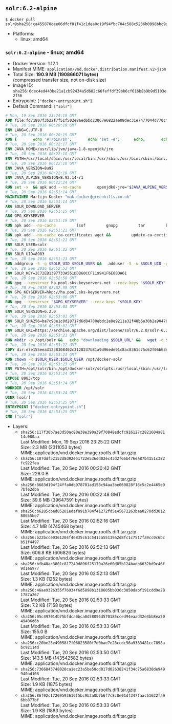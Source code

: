## `solr:6.2-alpine`

```console
$ docker pull solr@sha256:ca455870dee06dfcf81f41c1dea8c19f94fbc704c588c5236b0998bbc9de230a
```

-	Platforms:
	-	linux; amd64

### `solr:6.2-alpine` - linux; amd64

-	Docker Version: 1.12.1
-	Manifest MIME: `application/vnd.docker.distribution.manifest.v2+json`
-	Total Size: **190.9 MB (190866071 bytes)**  
	(compressed transfer size, not on-disk size)
-	Image ID: `sha256:6dec4ed443be21a1cb92434a5d682c66feffdf39bb6cf616b8b9b9d5103e2f56`
-	Entrypoint: `["docker-entrypoint.sh"]`
-	Default Command: `["solr"]`

```dockerfile
# Mon, 19 Sep 2016 23:24:18 GMT
ADD file:fd71807f3b22f7f51f502e8aed6bd23067e6822ae08dec31e7477044d770cf48 in / 
# Tue, 20 Sep 2016 00:20:18 GMT
ENV LANG=C.UTF-8
# Tue, 20 Sep 2016 00:20:19 GMT
RUN { 		echo '#!/bin/sh'; 		echo 'set -e'; 		echo; 		echo 'dirname "$(dirname "$(readlink -f "$(which javac || which java)")")"'; 	} > /usr/local/bin/docker-java-home 	&& chmod +x /usr/local/bin/docker-java-home
# Tue, 20 Sep 2016 00:22:17 GMT
ENV JAVA_HOME=/usr/lib/jvm/java-1.8-openjdk/jre
# Tue, 20 Sep 2016 00:22:18 GMT
ENV PATH=/usr/local/sbin:/usr/local/bin:/usr/sbin:/usr/bin:/sbin:/bin:/usr/lib/jvm/java-1.8-openjdk/jre/bin:/usr/lib/jvm/java-1.8-openjdk/bin
# Tue, 20 Sep 2016 00:22:18 GMT
ENV JAVA_VERSION=8u92
# Tue, 20 Sep 2016 00:22:18 GMT
ENV JAVA_ALPINE_VERSION=8.92.14-r1
# Tue, 20 Sep 2016 00:22:24 GMT
RUN set -x 	&& apk add --no-cache 		openjdk8-jre="$JAVA_ALPINE_VERSION" 	&& [ "$JAVA_HOME" = "$(docker-java-home)" ]
# Tue, 20 Sep 2016 02:51:14 GMT
MAINTAINER Martijn Koster "mak-docker@greenhills.co.uk"
# Tue, 20 Sep 2016 02:51:14 GMT
ARG SOLR_DOWNLOAD_SERVER
# Tue, 20 Sep 2016 02:51:15 GMT
ARG GPG_KEYSERVER
# Tue, 20 Sep 2016 02:51:19 GMT
RUN apk add --no-cache         lsof         gnupg         tar         bash
# Tue, 20 Sep 2016 02:51:21 GMT
RUN apk add --no-cache ca-certificates wget &&         update-ca-certificates
# Tue, 20 Sep 2016 02:51:21 GMT
ENV SOLR_USER=solr
# Tue, 20 Sep 2016 02:51:22 GMT
ENV SOLR_UID=8983
# Tue, 20 Sep 2016 02:51:23 GMT
RUN addgroup -S -g $SOLR_UID $SOLR_USER &&   adduser -S -u $SOLR_UID -g $SOLR_USER $SOLR_USER
# Tue, 20 Sep 2016 02:52:53 GMT
ENV SOLR_KEY=2C72EB1397733A551DDB60CCF119941F6E68DA61
# Tue, 20 Sep 2016 02:52:58 GMT
RUN gpg --keyserver ha.pool.sks-keyservers.net --recv-keys "$SOLR_KEY"
# Tue, 20 Sep 2016 02:52:58 GMT
ENV GPG_KEYSERVER=hkp://ha.pool.sks-keyservers.net
# Tue, 20 Sep 2016 02:53:00 GMT
RUN gpg --keyserver "$GPG_KEYSERVER" --recv-keys "$SOLR_KEY"
# Tue, 20 Sep 2016 02:53:01 GMT
ENV SOLR_VERSION=6.2.0
# Tue, 20 Sep 2016 02:53:01 GMT
ENV SOLR_SHA256=ba7c93e1c8d28717d6d84788ebdc2e8e9211a32f48b5a30b2a904762a0b7cd39
# Tue, 20 Sep 2016 02:53:02 GMT
ENV SOLR_URL=https://archive.apache.org/dist/lucene/solr/6.2.0/solr-6.2.0.tgz
# Tue, 20 Sep 2016 02:53:21 GMT
RUN mkdir -p /opt/solr &&   echo "downloading $SOLR_URL" &&   wget -q $SOLR_URL -O /opt/solr.tgz &&   echo "downloading $SOLR_URL.asc" &&   wget -q $SOLR_URL.asc -O /opt/solr.tgz.asc &&   echo "$SOLR_SHA256 */opt/solr.tgz" | sha256sum -c - &&   (>&2 ls -l /opt/solr.tgz /opt/solr.tgz.asc) &&   gpg --batch --verify /opt/solr.tgz.asc /opt/solr.tgz &&   tar -C /opt/solr --extract --file /opt/solr.tgz --strip-components=1 &&   rm /opt/solr.tgz* &&   rm -Rf /opt/solr/docs/ &&   mkdir -p /opt/solr/server/solr/lib /opt/solr/server/solr/mycores &&   sed -i -e 's/#SOLR_PORT=8983/SOLR_PORT=8983/' /opt/solr/bin/solr.in.sh &&   sed -i -e '/-Dsolr.clustering.enabled=true/ a SOLR_OPTS="$SOLR_OPTS -Dsun.net.inetaddr.ttl=60 -Dsun.net.inetaddr.negative.ttl=60"' /opt/solr/bin/solr.in.sh &&   chown -R $SOLR_USER:$SOLR_USER /opt/solr &&   mkdir /docker-entrypoint-initdb.d /opt/docker-solr/
# Tue, 20 Sep 2016 02:53:22 GMT
COPY dir:e7e155eea31238308402c3128237b81a9d96ede91c8ac8361c75c62f06b63e9b in /opt/docker-solr/scripts 
# Tue, 20 Sep 2016 02:53:23 GMT
RUN chown -R $SOLR_USER:$SOLR_USER /opt/docker-solr
# Tue, 20 Sep 2016 02:53:23 GMT
ENV PATH=/opt/solr/bin:/opt/docker-solr/scripts:/usr/local/sbin:/usr/local/bin:/usr/sbin:/usr/bin:/sbin:/bin:/usr/lib/jvm/java-1.8-openjdk/jre/bin:/usr/lib/jvm/java-1.8-openjdk/bin
# Tue, 20 Sep 2016 02:53:24 GMT
EXPOSE 8983/tcp
# Tue, 20 Sep 2016 02:53:24 GMT
WORKDIR /opt/solr
# Tue, 20 Sep 2016 02:53:24 GMT
USER [solr]
# Tue, 20 Sep 2016 02:53:25 GMT
ENTRYPOINT ["docker-entrypoint.sh"]
# Tue, 20 Sep 2016 02:53:25 GMT
CMD ["solr"]
```

-	Layers:
	-	`sha256:117f30b7ae3d50ac80e38e390a39f70848edcfc916127c2821604a8114c080aa`  
		Last Modified: Mon, 19 Sep 2016 23:25:22 GMT  
		Size: 2.3 MB (2311053 bytes)  
		MIME: application/vnd.docker.image.rootfs.diff.tar.gzip
	-	`sha256:187ddf52152d8d92e51722e536dd02ec43d2f66b476ea87b4151c382fc922fea`  
		Last Modified: Tue, 20 Sep 2016 00:20:42 GMT  
		Size: 228.0 B  
		MIME: application/vnd.docker.image.rootfs.diff.tar.gzip
	-	`sha256:8683d194f24ffa0db978701ad158c94aa3be060828f18c5c2e4465e97bfe2dba`  
		Last Modified: Tue, 20 Sep 2016 00:22:48 GMT  
		Size: 39.6 MB (39647591 bytes)  
		MIME: application/vnd.docker.image.rootfs.diff.tar.gzip
	-	`sha256:b6285cbad85281edaf891b784f41272fd5e45672263baa0270dd301288655be7`  
		Last Modified: Tue, 20 Sep 2016 02:52:16 GMT  
		Size: 4.7 MB (4745468 bytes)  
		MIME: application/vnd.docker.image.rootfs.diff.tar.gzip
	-	`sha256:b22bcce0361204f46835c61c541ca55139a2d8fc1c7517fa9cc0c6bcb51f4497`  
		Last Modified: Tue, 20 Sep 2016 02:52:13 GMT  
		Size: 606.8 KB (606826 bytes)  
		MIME: application/vnd.docker.image.rootfs.diff.tar.gzip
	-	`sha256:bfb40ac3801c817249d896f25179a26e60d85b124badb6632bd9c46f9d1ea977`  
		Last Modified: Tue, 20 Sep 2016 02:52:13 GMT  
		Size: 1.3 KB (1252 bytes)  
		MIME: application/vnd.docker.image.rootfs.diff.tar.gzip
	-	`sha256:46ae9326355f76934f6d5898b1318605bb036c3850dabf191cdd9e281787a267`  
		Last Modified: Tue, 20 Sep 2016 02:53:33 GMT  
		Size: 7.2 KB (7158 bytes)  
		MIME: application/vnd.docker.image.rootfs.diff.tar.gzip
	-	`sha256:05c497014b75bfdca0bca0d58096d570185cced94eaad32e4bb8ea5049406d6b`  
		Last Modified: Tue, 20 Sep 2016 02:53:33 GMT  
		Size: 155.0 B  
		MIME: application/vnd.docker.image.rootfs.diff.tar.gzip
	-	`sha256:c20be23e49058f7f06023580f7d0bae7e28ccdc56a9383481cc7898abc92114d`  
		Last Modified: Tue, 20 Sep 2016 02:53:50 GMT  
		Size: 143.5 MB (143542582 bytes)  
		MIME: application/vnd.docker.image.rootfs.diff.tar.gzip
	-	`sha256:7366843748020ca1ec23a5be58cd017d02638241f34c75a6830de949940ad108`  
		Last Modified: Tue, 20 Sep 2016 02:53:33 GMT  
		Size: 1.9 KB (1875 bytes)  
		MIME: application/vnd.docker.image.rootfs.diff.tar.gzip
	-	`sha256:86f92c17269593616f5bc9b2a0b7b6f7c8c8e01df347faac51622fa96bb877bf`  
		Last Modified: Tue, 20 Sep 2016 02:53:33 GMT  
		Size: 1.9 KB (1883 bytes)  
		MIME: application/vnd.docker.image.rootfs.diff.tar.gzip
